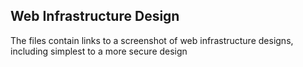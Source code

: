 ## Web Infrastructure Design
The files contain links to a screenshot of web infrastructure designs, including simplest to a more secure design
